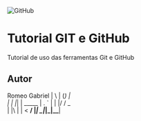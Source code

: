 ![GitHub](https://img.shields.io/github/license/romeogabriel2/gitegithub?style=for-the-badge)
# Tutorial GIT e GitHub
Tutorial de uso das ferramentas Git e GitHub 
## Autor
Romeo Gabriel
| \ | (_) |       
|  \| |_| | _____ 
| . ` | | |/ / _ \
| |\  | |   <  __/
|_| \_|_|_|\_\___|
